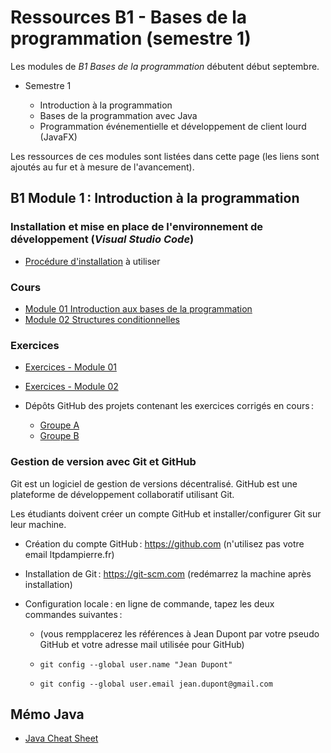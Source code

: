 # Ressources B1 - Bases de la programmation (semestre 1)

Les modules de _B1 Bases de la programmation_ débutent début septembre.

- Semestre 1

  - Introduction à la programmation
  - Bases de la programmation avec Java
  - Programmation événementielle et développement de client lourd (JavaFX)

Les ressources de ces modules sont listées dans cette page (les liens sont ajoutés au fur et à mesure de l'avancement).

## B1 Module 1 : Introduction à la programmation

### Installation et mise en place de l'environnement de développement (_Visual Studio Code_)

- [Procédure d'installation](installation_ide.md) à utiliser

### Cours

- [Module 01 Introduction aux bases de la programmation](html/bdp_01_intro.html)
- [Module 02 Structures conditionnelles](html/bdp_02_conditions.html)

### Exercices

- [Exercices - Module 01](exercices/bdp_01_intro_exos.md)
- [Exercices - Module 02](exercices/bdp_02_conditions_exos.md)

- Dépôts GitHub des projets contenant les exercices corrigés en cours :
  - [Groupe A](https://github.com/rose-line/sio1-ga-p27)
  - [Groupe B](https://github.com/rose-line/sio1-gb-p27)

### Gestion de version avec Git et GitHub

Git est un logiciel de gestion de versions décentralisé. GitHub est une plateforme de développement collaboratif utilisant Git.

Les étudiants doivent créer un compte GitHub et installer/configurer Git sur leur machine.

- Création du compte GitHub : https://github.com (n'utilisez pas votre email ltpdampierre.fr)

- Installation de Git : https://git-scm.com (redémarrez la machine après installation)

- Configuration locale : en ligne de commande, tapez les deux commandes suivantes :

  - (vous rempplacerez les références à Jean Dupont par votre pseudo GitHub et votre adresse mail utilisée pour GitHub)

  - `git config --global user.name "Jean Dupont"`

  - `git config --global user.email jean.dupont@gmail.com`

## Mémo Java

- [Java Cheat Sheet](doc/java_cheat_sheet.adoc)